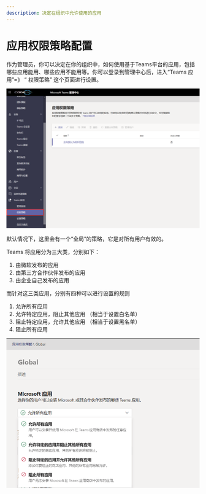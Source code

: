 ```yaml
---
description: 决定在组织中允许使用的应用
---
```


# 应用权限策略配置

作为管理员，你可以决定在你的组织中，如何使用基于Teams平台的应用，包括哪些应用能用、哪些应用不能用等。你可以登录到管理中心后，进入“Teams 应用”=》 “ 权限策略” 这个页面进行设置。

![](../.gitbook/assets/tu-pian-%20%28194%29.png)

默认情况下，这里会有一个“全局”的策略，它是对所有用户有效的。

Teams 将应用分为三大类，分别如下：

1. 由微软发布的应用
2. 由第三方合作伙伴发布的应用
3. 由企业自己发布的应用

而针对这三类应用，分别有四种可以进行设置的规则

1. 允许所有应用
2. 允许特定应用，阻止其他应用 （相当于设置白名单）
3. 阻止特定应用，允许其他应用 （相当于设置黑名单）
4. 阻止所有应用

![](../.gitbook/assets/tu-pian-%20%28193%29.png)



